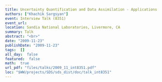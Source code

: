 ```yaml
---
title: Uncertainty Quantification and Data Assimilation - Applications in Chemical Kinetics and Climate Modeling
authors: ["Khachik Sargsyan"]
event: Interview Talk (8351)
event_url: 
location: Sandia National Laboratories, Livermore, CA
summary: Talk
abstract: "<br>"
date: "2009-11-23"
publishDate: "2009-11-23"
tags:  []
all_day:  false
featured:  false
math:  true
url_pdf: "files/talks/2009_11_int8351.pdf"
loc: "$WW/projects/SDS/sds_dist/doc/talk_int8351"
---
```

